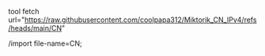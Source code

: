 tool fetch url="https://raw.githubusercontent.com/coolpapa312/Miktorik_CN_IPv4/refs/heads/main/CN"

/import file-name=CN;
